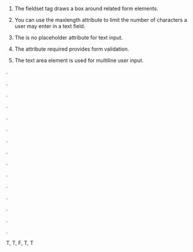 1. The fieldset tag draws a box around related form elements.

2. You can use the maxlength attribute to limit the number of characters a user may enter in a text field.

3. The is no placeholder attribute for text input.

4. The attribute required provides form validation.

5. The text area element is used for multiline user input.

.

.

.

.

.

.

.

.

.

.

.

.

.

.

.

T, T, F, T, T